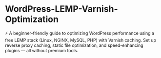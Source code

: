 # WordPress-LEMP-Varnish-Optimization
⚡ A beginner-friendly guide to optimizing WordPress performance using a free LEMP stack (Linux, NGINX, MySQL, PHP) with Varnish caching. Set up reverse proxy caching, static file optimization, and speed-enhancing plugins — all without premium tools.
